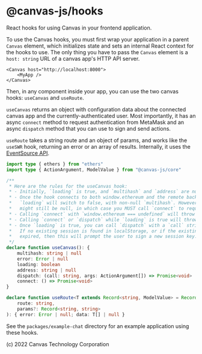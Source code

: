 # @canvas-js/hooks

React hooks for using Canvas in your frontend application.

To use the Canvas hooks, you must first wrap your application in a parent `Canvas` element, which initializes state and sets an internal React context for the hooks to use. The only thing you have to pass the `Canvas` element is a `host: string` URL of a canvas app's HTTP API server.

```tsx
<Canvas host="http://localhost:8000">
	<MyApp />
</Canvas>
```

Then, in any component inside your app, you can use the two canvas hooks: `useCanvas` and `useRoute`.

`useCanvas` returns an object with configuration data about the connected canvas app and the currently-authenticated user. Most importantly, it has an async `connect` method to request authentication from MetaMask and an async `dispatch` method that you can use to sign and send actions.

`useRoute` takes a string route and an object of params, and works like the `useSWR` hook, returning an error or an array of results. Internally, it uses the [EventSource API](https://developer.mozilla.org/en-US/docs/Web/API/EventSource).

```ts
import type { ethers } from "ethers"
import type { ActionArgument, ModelValue } from "@canvas-js/core"

/**
 * Here are the rules for the useCanvas hook:
 * - Initially, `loading` is true, and `multihash` and `address` are null.
 * - Once the hook connects to both window.ethereum and the remote backend,
 *   `loading` will switch to false, with non-null `multihash`. However, `address`
 *   might still be null, in which case you MUST call `connect` to request accounts.
 * - Calling `connect` with `window.ethereum === undefined` will throw an error.
 * - Calling `connect` or `dispatch` while `loading` is true will throw an error.
 * - Once `loading` is true, you can call `dispatch` with a `call` string and `args` array.
 *   If no existing session is found in localStorage, or if the existing session has
 *   expired, then this will prompt the user to sign a new session key.
 */
declare function useCanvas(): {
	multihash: string | null
	error: Error | null
	loading: boolean
	address: string | null
	dispatch: (call: string, args: ActionArgument[]) => Promise<void>
	connect: () => Promise<void>
}

declare function useRoute<T extends Record<string, ModelValue> = Record<string, ModelValue>>(
	route: string,
	params?: Record<string, string>
): { error: Error | null; data: T[] | null }
```

See the `packages/example-chat` directory for an example application using these hooks.

(c) 2022 Canvas Technology Corporation
